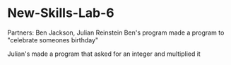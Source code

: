 # New-Skills-Lab-6
Partners: Ben Jackson, Julian Reinstein
Ben's program made a program to "celebrate someones birthday"

Julian's made a program that asked for an integer and multiplied it